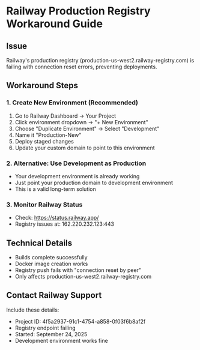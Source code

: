 # Railway Production Registry Workaround Guide

## Issue
Railway's production registry (production-us-west2.railway-registry.com) is failing with connection reset errors, preventing deployments.

## Workaround Steps

### 1. Create New Environment (Recommended)
1. Go to Railway Dashboard → Your Project
2. Click environment dropdown → "+ New Environment"
3. Choose "Duplicate Environment" → Select "Development"
4. Name it "Production-New"
5. Deploy staged changes
6. Update your custom domain to point to this environment

### 2. Alternative: Use Development as Production
- Your development environment is already working
- Just point your production domain to development environment
- This is a valid long-term solution

### 3. Monitor Railway Status
- Check: https://status.railway.app/
- Registry issues at: 162.220.232.123:443

## Technical Details
- Builds complete successfully
- Docker image creation works
- Registry push fails with "connection reset by peer"
- Only affects production-us-west2.railway-registry.com

## Contact Railway Support
Include these details:
- Project ID: 4f5a2937-91c1-4754-a858-0f03f6b8af2f
- Registry endpoint failing
- Started: September 24, 2025
- Development environment works fine

